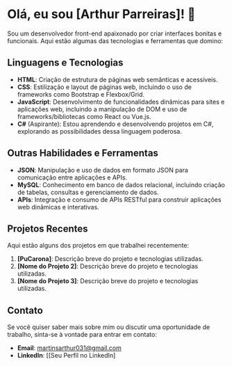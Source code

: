 # Olá, eu sou [Arthur Parreiras]! 👋

Sou um desenvolvedor front-end apaixonado por criar interfaces bonitas e funcionais. Aqui estão algumas das tecnologias e ferramentas que domino:

## Linguagens e Tecnologias

- **HTML**: Criação de estrutura de páginas web semânticas e acessíveis.
- **CSS**: Estilização e layout de páginas web, incluindo o uso de frameworks como Bootstrap e Flexbox/Grid.
- **JavaScript**: Desenvolvimento de funcionalidades dinâmicas para sites e aplicações web, incluindo a manipulação de DOM e uso de frameworks/bibliotecas como React ou Vue.js.
- **C#** (Aspirante): Estou aprendendo e desenvolvendo projetos em C#, explorando as possibilidades dessa linguagem poderosa.

## Outras Habilidades e Ferramentas

- **JSON**: Manipulação e uso de dados em formato JSON para comunicação entre aplicações e APIs.
- **MySQL**: Conhecimento em banco de dados relacional, incluindo criação de tabelas, consultas e gerenciamento de dados.
- **APIs**: Integração e consumo de APIs RESTful para construir aplicações web dinâmicas e interativas.

## Projetos Recentes

Aqui estão alguns dos projetos em que trabalhei recentemente:

1. **[PuCarona]**: Descrição breve do projeto e tecnologias utilizadas.
2. **[Nome do Projeto 2]**: Descrição breve do projeto e tecnologias utilizadas.
3. **[Nome do Projeto 3]**: Descrição breve do projeto e tecnologias utilizadas.

## Contato

Se você quiser saber mais sobre mim ou discutir uma oportunidade de trabalho, sinta-se à vontade para entrar em contato:

- **Email**: [martinsarthur031@gmail.com](mailto:martinsarthur031@gmail.com)
- **LinkedIn**: [[Seu Perfil no LinkedIn]
